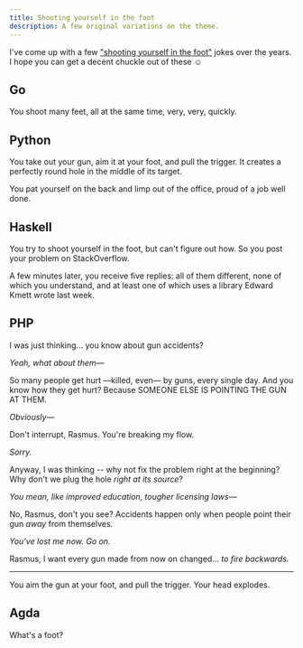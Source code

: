```yaml
---
title: Shooting yourself in the foot
description: A few original variations on the theme.
---
```


I've come up with a few ["shooting yourself in the foot"][m5p] jokes over the years. I hope you can get a decent chuckle out of these ☺

[m5p]: http://m5p.com/~pravn/foot.html


Go
--

You shoot many feet, all at the same time, very, very, quickly.


Python
------

You take out your gun, aim it at your foot, and pull the trigger. It creates a perfectly round hole in the middle of its target.

You pat yourself on the back and limp out of the office, proud of a job well done.


Haskell
-------

You try to shoot yourself in the foot, but can't figure out how. So you post your problem on StackOverflow.

A few minutes later, you receive five replies: all of them different, none of which you understand, and at least one of which uses a library Edward Kmett wrote last week.


PHP
---

I was just thinking... you know about gun accidents?

<i>Yeah, what about them&mdash;</i>

So many people get hurt &mdash;killed, even&mdash; by guns, every single day. And you know how they get hurt? Because SOMEONE ELSE IS POINTING THE GUN AT THEM.

<i>Obviously&mdash;</i>

Don't interrupt, Rasmus. You're breaking my flow.

<i>Sorry.</i>

Anyway, I was thinking -- why not fix the problem right at the beginning? Why don't we plug the hole *right at its source*?

<i>You mean, like improved education, tougher licensing laws&mdash;</i>

No, Rasmus, don't you see? Accidents happen only when people point their gun *away* from themselves.

<i>You've lost me now. Go on.</i>

Rasmus, I want every gun made from now on changed... *to fire backwards.*

---

You aim the gun at your foot, and pull the trigger. Your head explodes.


Agda
----

What's a foot?
